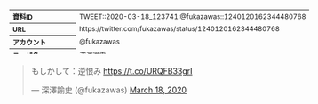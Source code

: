 <table style="font-size: 9pt; width: 610px; margin-bottom: 20px; height: 80px;">
<tbody>
    <tr>
        <th align=left>資料ID</th>
        <td align=left>TWEET::2020-03-18_123741:@fukazawas::1240120162344480768</td>
    </tr>
    <tr>
        <th align=left>URL</th>
        <td align=left>https://twitter.com/fukazawas/status/1240120162344480768</td>
    </tr>
    <tr>
        <th align=left>アカウント</th>
        <td align=left>@fukazawas</td>
    </tr>
    <tr>
        <th align=left>ユーザ名</th>
        <td align=left>深澤諭史</td>
    </tr>
    <tr>
        <th align=left>ツイートの記録日時</th>
        <td align=left>created_at 2022-08-24_1056</td>
    </tr>
</tbody>
</table>
<blockquote class="twitter-tweet" data-width="450"  data-lang="ja"><p lang="ja" dir="ltr">もしかして：逆恨み <a href="https://t.co/URQFB33grI">https://t.co/URQFB33grI</a></p>&mdash; 深澤諭史 (@fukazawas) <a href="https://twitter.com/fukazawas/status/1240120162344480768?ref_src=twsrc%5Etfw">March 18, 2020</a></blockquote>
<script async src="https://platform.twitter.com/widgets.js" charset="utf-8"></script>


